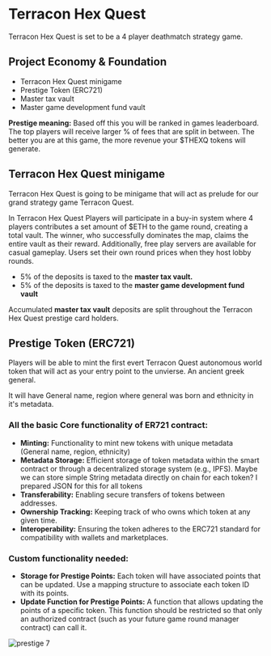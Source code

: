 # Terracon Hex Quest

Terracon Hex Quest is set to be a 4 player deathmatch strategy game.

<h2>Project Economy & Foundation</h2>

<ul>
<li>Terracon Hex Quest minigame</li>
<li>Prestige Token (ERC721)</li>
<li>Master tax vault</li>
<li>Master game development fund vault</li>
</ul>

<b>Prestige meaning:</b> Based off this you will be ranked in games leaderboard. The top players will receive larger % of fees that are split in between. The better you are at this game, the more revenue your $THEXQ tokens will generate.

<h2>Terracon Hex Quest minigame</h2>

Terracon Hex Quest is going to be minigame that will act as prelude for our grand strategy game Terracon Quest.

In Terracon Hex Quest Players will participate in a buy-in system where 4 players contributes a set amount of $ETH to the game round, creating a total vault. The winner, who successfully dominates the map, claims the entire vault as their reward. Additionally, free play servers are available for casual gameplay. Users set their own round prices when they host lobby rounds.

<ul>
<li>5% of the deposits is taxed to the <b>master tax vault.</b></li>
<li>5% of the deposits is taxed to the <b>master game development fund vault</b></li>
</ul>

Accumulated <b>master tax vault</b> deposits are split throughout the Terracon Hex Quest prestige card holders.

<h2>Prestige Token (ERC721)</h2>

Players will be able to mint the first evert Terracon Quest autonomous world token that will act as your entry point to the unvierse. An ancient greek general.

It will have General name, region where general was born and ethnicity in it's metadata.

<h3>All the basic Core functionality of ER721 contract:</h3>

- <b>Minting:</b> Functionality to mint new tokens with unique metadata (General name, region, ethnicity)
- <b>Metadata Storage:</b> Efficient storage of token metadata within the smart contract or through a decentralized storage system (e.g., IPFS). Maybe we can store simple String metadata directly on chain for each token? I prepared JSON for this for all tokens
- <b>Transferability:</b> Enabling secure transfers of tokens between addresses.
- <b>Ownership Tracking:</b> Keeping track of who owns which token at any given time.
- <b>Interoperability:</b> Ensuring the token adheres to the ERC721 standard for compatibility with wallets and marketplaces.

<h3>Custom functionality needed:</h3>

- <b>Storage for Prestige Points:</b> Each token will have associated points that can be updated. Use a mapping structure to associate each token ID with its points.
- <b>Update Function for Prestige Points:</b> A function that allows updating the points of a specific token. This function should be restricted so that only an authorized contract (such as your future game round manager contract) can call it.

![prestige 7](https://github.com/Agathonas/terracon-hex-quest/assets/158577277/60b48d72-124c-43a1-b8f0-205e53490910)
